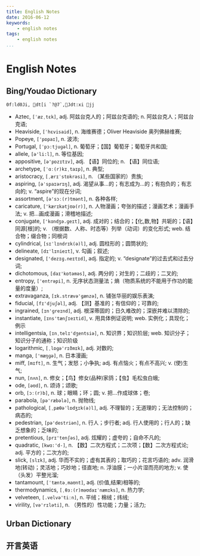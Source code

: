 ```yaml
---
title: English Notes
date: 2016-06-12
keywords:
    - english notes
tags:
    - english notes
...
```


English Notes
=============

## Bing/Youdao Dictionary

```vim
0f:ld0Ji, dt[i `?@7`,Jdt:xi jj
```

-   Aztec, `[ˈæzˌtɛk]`, adj. 阿兹台克人的；阿兹台克语的; n. 阿兹台克人；阿兹台克语;
-   Heaviside, `[ˈhɛvisaid]`, n. 海维赛德；Oliver Heaviside 奥列佛赫维赛;
-   Popeye, `['pɒpaɪ]`, n. 波沛;
-   Portugal, `[ˈpɔːtjuɡəl]`, n. 葡萄牙；【国】葡萄牙；葡萄牙共和国;
-   allele, `[ə'li:l]`, n. 等位基因;
-   appositive, `[ə'pɒzɪtɪv]`, adj. 【语】同位的; n. 【语】同位语;
-   archetype, `[ˈɑː(r)kɪˌtaɪp]`, n. 典型;
-   aristocracy, `[ˌærɪˈstɒkrəsi]`, n. （某些国家的）贵族;
-   aspiring, `[əˈspaɪərɪŋ]`, adj. 渴望从事…的；有志成为…的；有抱负的；有志向的; v. “aspire”的现在分词;
-   assortment, `[ə'sɔː(r)tmənt]`, n. 各种各样;
-   caricature, `['kærɪkətjʊə(r)]`, n. 人物漫画；夸张的描述；漫画艺术；漫画手法; v. 把…画成漫画；滑稽地描述;
-   conjugate, `['kɑndʒə.ɡeɪt]`, adj. 成对的；结合的；【化,数,物】共轭的；【语】同源[根]的; v. （根据数、人称、时态等）列举（动词）的变化形式; web. 结合物；缀合物；同根词
-   cylindrical, `[sɪˈlɪndrɪk(ə)l]`, adj. 圆柱形的；圆筒状的;
-   delineate, `[dɪ'lɪnieɪt]`, v. 勾画；叙述;
-   designated, `['dezɪɡ.neɪtɪd]`, adj. 指定的; v. “designate”的过去式和过去分词;
-   dichotomous, `[daɪ'kɒtəməs]`, adj. 两分的；对生的；二歧的；二叉的;
-   entropy, `['entrəpi]`, n. 无序状态测量法；熵（物质系统的不能用于作功的能量的度量）;
-   extravaganza, `[ɪk.strævə'ɡænzə]`, n. 铺张华丽的娱乐表演;
-   fiducial, `[fɪ'djuʃəl]`, adj. 【测】基准的；有信仰的；可靠的;
-   ingrained, `[ɪn'ɡreɪnd]`, adj. 根深蒂固的；日久难改的；深嵌并难以清除的;
-   instantiate, `[ɪns'tænʃɪeɪtid]`, v. 用具体例证说明; web. 实例化；具现化；例示
-   intelligentsia, `[ɪnˌtelɪ'dʒentsiə]`, n. 知识界；知识阶层; web. 知识分子；知识分子的通称；知识阶级
-   logarithmic, `[ˌlɒɡə'rɪðmɪk]`, adj. 对数的;
-   manga, `['mæŋɡə]`, n. 日本漫画;
-   miff, `[mɪft]`, n. 生气；发怒；小争执; adj. 有点恼火；有点不高兴; v. (使)生气;
-   nun, `[nʌn]`, n. 修女；【鸟】修女(品种)家鸽；【虫】毛松虫白蛾;
-   ode, `[əʊd]`, n. 颂诗；颂歌;
-   orb, `[ɔː(r)b]`, n. 球；眼睛；环；圆; v. 把…作成球体；卷;
-   parabola, `[pə'ræbələ]`, n. 抛物线;
-   pathological, `[ˌpæθəˈlɒdʒɪk(ə)l]`, adj. 不理智的；无道理的；无法控制的；病态的;
-   pedestrian, `[pə'destriən]`, n. 行人；步行者; adj. 行人使用的；行人的；缺乏想象的；乏味的;
-   pretentious, `[prɪ'tenʃəs]`, adj. 炫耀的；虚夸的；自命不凡的;
-   quadratic, `[kwɑ:'d-]`, n. 【数】二次方程式；二次项；【数】二次方程式论; adj. 平方的；二次方的;
-   slick, `[slɪk]`, adj. 华而不实的；虚有其表的；取巧的；花言巧语的; adv. 润滑地(转动)；灵活地；巧妙地；径直地; n. 浮油膜；一小片湿而亮的地方; v. 使（头发）平整光溜;
-   tantamount, `[ˈtæntəˌmaʊnt]`, adj. (价值,结果)相等的;
-   thermodynamics, `[ˌθɜː(r)məʊdaɪˈnæmɪks]`, n. 热力学;
-   velveteen, `[.velvə'tiːn]`, n. 平绒；棉绒；纬绒;
-   virility, `[və'rɪləti]`, n. （男性的）性功能；力量；活力;

## Urban Dictionary

## 开言英语
